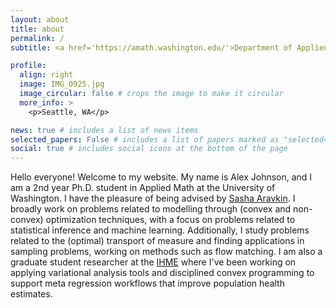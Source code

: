 ```yaml
---
layout: about
title: about
permalink: /
subtitle: <a href='https://amath.washington.edu/'>Department of Applied Mathematics, University of Washington</a>

profile:
  align: right
  image: IMG_0925.jpg
  image_circular: false # crops the image to make it circular
  more_info: >
    <p>Seattle, WA</p>

news: true # includes a list of news items
selected_papers: False # includes a list of papers marked as "selected={true}"
social: true # includes social icons at the bottom of the page
---
```


Hello everyone! Welcome to my website. My name is Alex Johnson, and I am a 2nd year Ph.D. student in Applied Math at the University of Washington. I have the pleasure of being advised by [Sasha Aravkin](https://uw-amo.github.io/saravkin/). I broadly work on problems related to modelling through (convex and non-convex) optimization techniques, with a focus on problems related to statistical inference and machine learning. Additionally, I study problems related to the (optimal) transport of measure and finding applications in sampling problems, working on methods such as flow matching. I am also a graduate student researcher at the [IHME](https://www.healthdata.org/) where I've been working on applying variational analysis tools and disciplined convex programming to support meta regression workflows that improve population health estimates.
